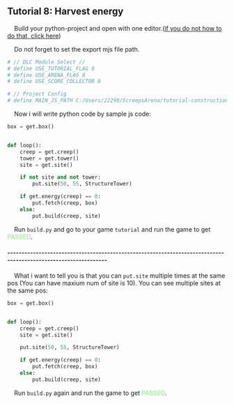 ## Tutorial 8: Harvest energy

&nbsp;&nbsp;&nbsp;&nbsp;Build your python-project and open with one editor.([if you do not how to do that, click here](https://github.com/EagleBaby/python_screeps_arena/blob/main/README.md))


&nbsp;&nbsp;&nbsp;&nbsp;Do not forget to set the export mjs file path.
```python
# // DLC Module Select //
# define USE_TUTORIAL_FLAG 0
# define USE_ARENA_FLAG 0
# define USE_SCORE_COLLECTOR 0

# // Project Config
# define MAIN_JS_PATH C:/Users/22290/ScreepsArena/tutorial-construction/
```

&nbsp;&nbsp;&nbsp;&nbsp;Now i will write python code by sample js code:
```python
box = get.box()


def loop():
    creep = get.creep()
    tower = get.tower()
    site = get.site()

    if not site and not tower:
        put.site(50, 55, StructureTower)

    if get.energy(creep) == 0:
        put.fetch(creep, box)
    else:
        put.build(creep, site)
```

&nbsp;&nbsp;&nbsp;&nbsp;Run ```build.py``` and go to your game ```tutorial``` and run the game to get <font color=#88EC80>PASSED</font>.

#### ---------------------------------------------------------------------------------------------------------------
&nbsp;&nbsp;&nbsp;&nbsp;What i want to tell you is that you can `put.site` multiple times at the same pos (You can have maxium num of site is 10). You can see multiple sites at the same pos:

```python
box = get.box()


def loop():
    creep = get.creep()
    site = get.site()

    put.site(50, 55, StructureTower)

    if get.energy(creep) == 0:
        put.fetch(creep, box)
    else:
        put.build(creep, site)

```

&nbsp;&nbsp;&nbsp;&nbsp;Run ```build.py``` again and run the game to get <font color=#88EC80>PASSED</font>.
